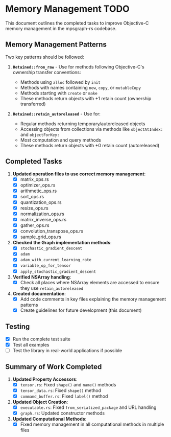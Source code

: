 # Memory Management TODO

This document outlines the completed tasks to improve Objective-C memory management in the mpsgraph-rs codebase.

## Memory Management Patterns

Two key patterns should be followed:

1. **`Retained::from_raw`** - Use for methods following Objective-C's ownership transfer conventions:
   - Methods using `alloc` followed by `init`
   - Methods with names containing `new`, `copy`, or `mutableCopy`
   - Methods starting with `create` or `make`
   - These methods return objects with +1 retain count (ownership transferred)

2. **`Retained::retain_autoreleased`** - Use for:
   - Regular methods returning temporary/autoreleased objects
   - Accessing objects from collections via methods like `objectAtIndex:` and `objectForKey:`
   - Most computation and query methods
   - These methods return objects with +0 retain count (autoreleased)

## Completed Tasks

1. **Updated operation files to use correct memory management**:
   - [x] matrix_ops.rs
   - [x] optimizer_ops.rs
   - [x] arithmetic_ops.rs
   - [x] sort_ops.rs
   - [x] quantization_ops.rs
   - [x] resize_ops.rs
   - [x] normalization_ops.rs
   - [x] matrix_inverse_ops.rs
   - [x] gather_ops.rs
   - [x] convolution_transpose_ops.rs
   - [x] sample_grid_ops.rs

2. **Checked the Graph implementation methods**:
   - [x] `stochastic_gradient_descent`
   - [x] `adam`
   - [x] `adam_with_current_learning_rate`
   - [x] `variable_op_for_tensor`
   - [x] `apply_stochastic_gradient_descent`

3. **Verified NSArray handling**:
   - [x] Check all places where NSArray elements are accessed to ensure they use `retain_autoreleased`

4. **Created documentation**:
   - [x] Add code comments in key files explaining the memory management patterns
   - [x] Create guidelines for future development (this document)

## Testing

- [x] Run the complete test suite
- [x] Test all examples
- [ ] Test the library in real-world applications if possible

## Summary of Work Completed

1. **Updated Property Accessors**:
   - [x] `tensor.rs`: Fixed `shape()` and `name()` methods
   - [x] `tensor_data.rs`: Fixed `shape()` method
   - [x] `command_buffer.rs`: Fixed `label()` method

2. **Updated Object Creation**:
   - [x] `executable.rs`: Fixed `from_serialized_package` and URL handling
   - [x] `graph.rs`: Updated constructor methods

3. **Updated Computational Methods**:
   - [x] Fixed memory management in all computational methods in multiple files 